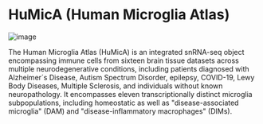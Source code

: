 # HuMicA (Human Microglia Atlas)

![image](https://github.com/RicardoMartins-Ferreira/HuMicA/assets/77279874/20cea971-773f-4ad9-bf36-43eedb58675e)

The Human Microglia Atlas (HuMicA) is an integrated snRNA-seq object encompassing immune cells from sixteen brain tissue datasets across multiple neurodegenerative conditions, including patients diagnosed with Alzheimer´s Disease, Autism Spectrum Disorder, epilepsy, COVID-19, Lewy Body Diseases, Multiple Sclerosis, and individuals without known neuropathology. It encompasses eleven transcriptionally distinct microglia subpopulations, including homeostatic as well as "disease-associated microglia" (DAM) and "disease-inflammatory macrophages" (DIMs). 
